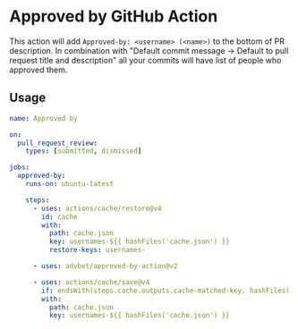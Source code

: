 # Approved by GitHub Action

This action will add `Approved-by: <username> (<name>)` to the bottom of PR description.
In combination with "Default commit message -> Default to pull request title and description" all your commits will have list of people who approved them.

## Usage

```yml
name: Approved by

on:
  pull_request_review:
    types: [submitted, dismissed]

jobs:
  approved-by:
    runs-on: ubuntu-latest

    steps:
      - uses: actions/cache/restore@v4
        id: cache
        with:
          path: cache.json
          key: usernames-${{ hashFiles('cache.json') }}
          restore-keys: usernames-

      - uses: advbet/approved-by-action@v2

      - uses: actions/cache/save@v4
        if: endsWith(steps.cache.outputs.cache-matched-key, hashFiles('cache.json')) == false
        with:
          path: cache.json
          key: usernames-${{ hashFiles('cache.json') }}
```

